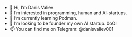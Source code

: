 - 👋 Hi, I’m Danis Valiev
- 👀 I’m interested in programming, human and AI-startups.
- 🌱 I’m currently learning Podman.
- 💞️ I’m looking to be founder my own AI startup. 0oO!
- 📫 You can find me on Telegram: @danisvaliev001

<!---
danisvaliev001/danisvaliev001 is a ✨ special ✨ repository because its `README.md` (this file) appears on your GitHub profile.
You can click the Preview link to take a look at your changes.
--->
